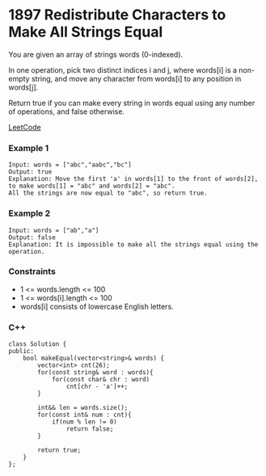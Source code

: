 # 1897 Redistribute Characters to Make All Strings Equal

You are given an array of strings words (0-indexed).

In one operation, pick two distinct indices i and j, where words[i] is a non-empty string, and move any character from words[i] to any position in words[j].

Return true if you can make every string in words equal using any number of operations, and false otherwise.


[LeetCode](https://leetcode.cn/problems/redistribute-characters-to-make-all-strings-equal/)

### Example 1

```
Input: words = ["abc","aabc","bc"]
Output: true
Explanation: Move the first 'a' in words[1] to the front of words[2],
to make words[1] = "abc" and words[2] = "abc".
All the strings are now equal to "abc", so return true.
```

### Example 2

```
Input: words = ["ab","a"]
Output: false
Explanation: It is impossible to make all the strings equal using the operation.
```

### Constraints

* 1 <= words.length <= 100
* 1 <= words[i].length <= 100
* words[i] consists of lowercase English letters.

### C++ 

```
class Solution {
public:
    bool makeEqual(vector<string>& words) {
        vector<int> cnt(26);
        for(const string& word : words){
            for(const char& chr : word)
                cnt[chr - 'a']++;
        }

        int&& len = words.size();
        for(const int& num : cnt){
            if(num % len != 0)
                return false;
        }

        return true;
    }
};
```